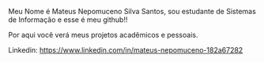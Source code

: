 Meu Nome é Mateus Nepomuceno Silva Santos, sou estudante de Sistemas de Informação e esse é meu github!!

Por aqui você verá meus projetos acadêmicos e pessoais.















Linkedin: https://www.linkedin.com/in/mateus-nepomuceno-182a67282
